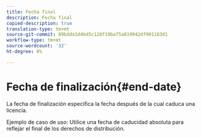 ```yaml
---
title: Fecha final
description: Fecha final
copied-description: true
translation-type: tm+mt
source-git-commit: 89bdda1d4bd5c126f19ba75a819942df901183d1
workflow-type: tm+mt
source-wordcount: '32'
ht-degree: 0%

---
```



# Fecha de finalización{#end-date}

La fecha de finalización especifica la fecha después de la cual caduca una licencia.

Ejemplo de caso de uso: Utilice una fecha de caducidad absoluta para reflejar el final de los derechos de distribución.
